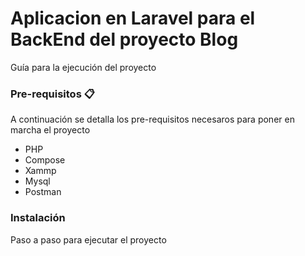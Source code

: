 # Aplicacion en Laravel para el BackEnd del proyecto Blog

Guía para la ejecución del proyecto

### Pre-requisitos 📋

A continuación se detalla los pre-requisitos necesaros para poner en marcha el proyecto

* PHP
* Compose
* Xammp
* Mysql
* Postman

### Instalación

Paso a paso para ejecutar el proyecto
